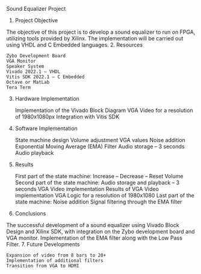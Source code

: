 Sound Equalizer Project
1. Project Objective

The objective of this project is to develop a sound equalizer to run on FPGA, utilizing tools provided by Xilinx. The implementation will be carried out using VHDL and C Embedded languages.
2. Resources

    Zybo Development Board
    VGA Monitor
    Speaker System
    Vivado 2022.1 – VHDL
    Vitis SDK 2022.1 – C Embedded
    Octave or MatLab
    Tera Term

3. Hardware Implementation

    Implementation of the Vivado Block Diagram
    VGA Video for a resolution of 1980x1080px
    Integration with Vitis SDK

4. Software Implementation

    State machine design
    Volume adjustment
    VGA values
    Noise addition
    Exponential Moving Average (EMA) Filter
    Audio storage – 3 seconds
    Audio playback

5. Results

    First part of the state machine: Increase – Decrease – Reset Volume
    Second part of the state machine: Audio storage and playback – 3 seconds
    VGA Video implementation
    Results of VGA Video implementation
    VGA Logic for a resolution of 1980x1080
    Last part of the state machine: Noise addition
    Signal filtering through the EMA filter

6. Conclusions

The successful development of a sound equalizer using Vivado Block Design and Xilinx SDK, with integration on the Zybo development board and VGA monitor. Implementation of the EMA filter along with the Low Pass Filter.
7. Future Developments

    Expansion of video from 8 bars to 20+
    Implementation of additional filters
    Transition from VGA to HDMI
